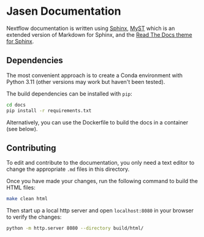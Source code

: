 # Jasen Documentation

Nextflow documentation is written using [Sphinx](http://www.sphinx-doc.org/), [MyST](https://myst-parser.readthedocs.io/en/latest/) which is an extended version of Markdown for Sphinx, and the [Read The Docs theme for Sphinx](https://github.com/readthedocs/sphinx_rtd_theme).

## Dependencies

The most convenient approach is to create a Conda environment with Python 3.11 (other versions may work but haven't been tested).

The build dependencies can be installed with `pip`:

```bash
cd docs
pip install -r requirements.txt
```

Alternatively, you can use the Dockerfile to build the docs in a container (see below).

## Contributing

To edit and contribute to the documentation, you only need a text editor to change the appropriate `.md` files in this directory.

Once you have made your changes, run the following command to build the HTML files:

```bash
make clean html
```

Then start up a local http server and open `localhost:8080` in your browser to verify the changes:

```bash
python -m http.server 8080 --directory build/html/
```
